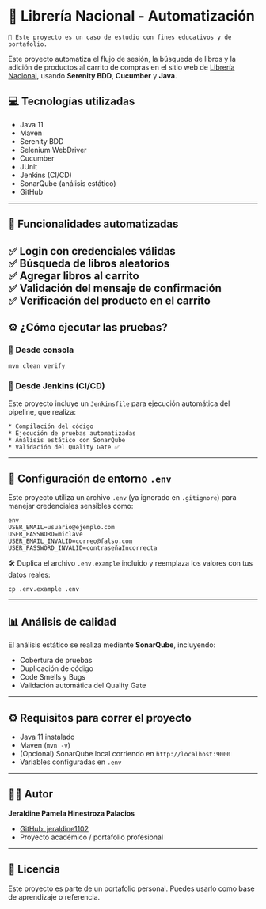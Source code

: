 # 🧪 Librería Nacional - Automatización

````
📌 Este proyecto es un caso de estudio con fines educativos y de portafolio.
````

Este proyecto automatiza el flujo de sesión, la búsqueda de libros y la adición de productos al carrito de compras en el
sitio web de [Librería Nacional](https://www.librerianacional.com), usando **Serenity BDD**, **Cucumber** y **Java**.

## 💻 Tecnologías utilizadas

- Java 11
- Maven
- Serenity BDD
- Selenium WebDriver
- Cucumber
- JUnit
- Jenkins (CI/CD)
- SonarQube (análisis estático)
- GitHub

---

## 🧪 Funcionalidades automatizadas

✅ Login con credenciales válidas  
✅ Búsqueda de libros aleatorios  
✅ Agregar libros al carrito  
✅ Validación del mensaje de confirmación  
✅ Verificación del producto en el carrito
---

## ⚙️ ¿Cómo ejecutar las pruebas?

### 🧰 Desde consola

````
mvn clean verify
````

### 🚀 Desde Jenkins (CI/CD)

Este proyecto incluye un `Jenkinsfile` para ejecución automática del pipeline, que realiza:

````
* Compilación del código
* Ejecución de pruebas automatizadas
* Análisis estático con SonarQube
* Validación del Quality Gate ✅
````

---

## 🔐 Configuración de entorno `.env`

Este proyecto utiliza un archivo `.env` (ya ignorado en `.gitignore`) para manejar credenciales sensibles como:

```
env
USER_EMAIL=usuario@ejemplo.com
USER_PASSWORD=miclave
USER_EMAIL_INVALID=correo@falso.com
USER_PASSWORD_INVALID=contraseñaIncorrecta
```

🛠 Duplica el archivo `.env.example` incluido y reemplaza los valores con tus datos reales:

```
cp .env.example .env
```

---

## 📊 Análisis de calidad

El análisis estático se realiza mediante **SonarQube**, incluyendo:

* Cobertura de pruebas
* Duplicación de código
* Code Smells y Bugs
* Validación automática del Quality Gate

---

## ⚙️ Requisitos para correr el proyecto

* Java 11 instalado
* Maven (`mvn -v`)
* (Opcional) SonarQube local corriendo en `http://localhost:9000`
* Variables configuradas en `.env`

---

## 👩‍💻 Autor

**Jeraldine Pamela Hinestroza Palacios**

* [GitHub: jeraldine1102](https://github.com/jeraldine1102)
* Proyecto académico / portafolio profesional

---

## 📝 Licencia

Este proyecto es parte de un portafolio personal.
Puedes usarlo como base de aprendizaje o referencia.
